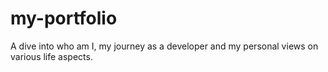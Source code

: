 # my-portfolio
A dive into who am I, my journey as a developer and my personal views on various life aspects.
